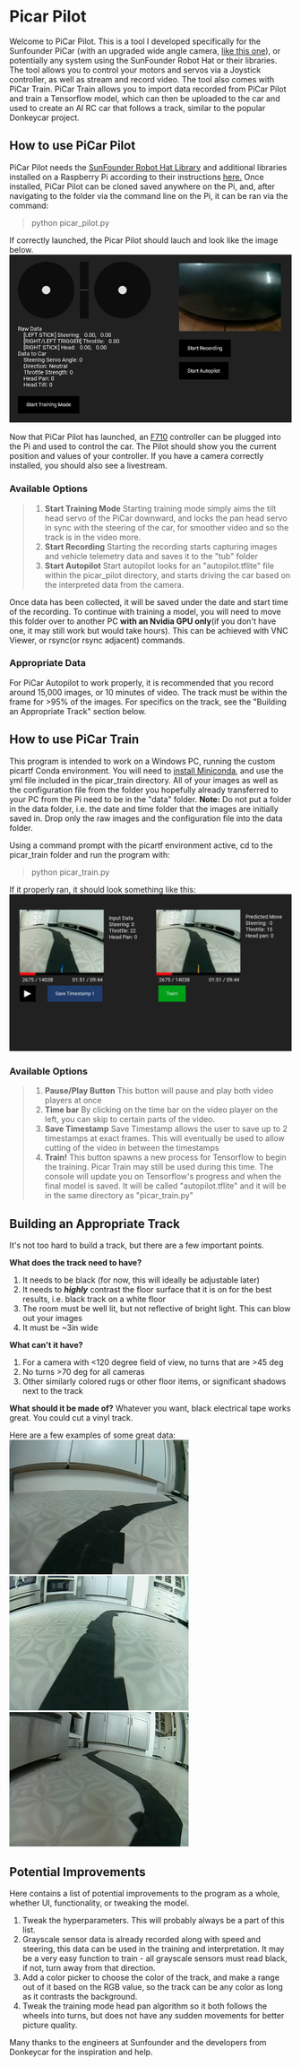 # Picar Pilot

Welcome to PiCar Pilot. This is a tool I developed specifically for the Sunfounder PiCar (with an upgraded wide angle camera, [like this one](https://www.amazon.com/Smraza-Raspberry-Megapixels-Adjustable-Fish-Eye)), or potentially any system using the SunFounder Robot Hat or their libraries. The tool allows you to control your motors and servos via a Joystick controller, as well as stream and record video. The tool also comes with PiCar Train. PiCar Train allows you to import data recorded from PiCar Pilot and train a Tensorflow model, which can then be uploaded to the car and used to create an AI RC car that follows a track, similar to the popular Donkeycar project.

## How to use PiCar Pilot

PiCar Pilot needs the [SunFounder Robot Hat Library](https://github.com/sunfounder/robot-hat) and additional libraries installed on a Raspberry Pi according to their instructions [here.](https://docs.sunfounder.com/projects/picar-x/en/latest/python/python_start/what_do_we_need.html) Once installed, PiCar Pilot can be cloned saved anywhere on the Pi, and, after navigating to the folder via the command line on the Pi, it can be ran via the command:
   > python picar_pilot.py
 
 
 If correctly launched, the Picar Pilot should lauch and look like the image below.
![Image of Picar Pilot](https://github.com/Noise859/PicarPilot/blob/main/instruction_images/picar_dash.jpg?raw=true "Picar Pilot")

Now that PiCar Pilot has launched, an [F710](https://www.logitechg.com/en-us/products/gamepads/f710-wireless-gamepad.940-000117.html) controller can be plugged into the Pi and used to control the car. The Pilot should show you the current position and values of your controller. If you have a camera correctly installed, you should also see a livestream. 

### Available Options
  > 1. **Start Training Mode**
  > Starting training mode simply aims the tilt head servo of the PiCar downward, and locks the pan head servo in sync with the steering of the car, for smoother video and so the track is in the video more.
  > 2. **Start Recording**
  > Starting the  recording starts capturing images and vehicle telemetry data and saves it to the "tub" folder
  > 3. **Start Autopilot**
  > Start autopilot looks for an "autopilot.tflite" file within the picar_pilot directory, and starts driving the car based on the interpreted data from the camera.

Once data has been collected, it will be saved under the date and start time of the recording. To continue with training a model, you will need to move this folder over to another PC **with an Nvidia GPU only**(if you don't have one, it may still work but would take hours). This can be achieved with VNC Viewer, or rsync(or rsync adjacent) commands.

### Appropriate Data
For PiCar Autopilot to work properly, it is recommended that you record around 15,000 images, or 10 minutes of video. The track must be within the frame for >95% of the images. For specifics on the track, see the "Building an Appropriate Track" section below.

## How to use PiCar Train
This program is intended to work on a Windows PC, running the custom picartf Conda environment. You will need to [install Miniconda](https://docs.anaconda.com/miniconda/), and use the yml file included in the picar_train directory. All of your images as well as the configuration file from the folder you hopefully already transferred to your PC from the Pi need to be in the "data" folder. **Note:** Do not put a folder in the data folder, i.e. the date and time folder that the images are initially saved in. Drop only the raw images and the configuration file into the data folder.

Using a command prompt with the picartf environment active, cd to the picar_train folder and run the program with:
> python picar_train.py

If it properly ran, it should look something like this:
![Image of Picar Train](https://github.com/Noise859/PicarPilot/blob/main/instruction_images/picar_train.jpg?raw=true "Picar Train")

### Available Options
  > 1. **Pause/Play Button**
  >  This button will pause and play both video players at once
  >  2. **Time bar**
  >  By clicking on the time bar on the video player on the left, you can skip to certain parts of the video.
  >  3. **Save Timestamp**
  >  Save Timestamp allows the user to save up to 2 timestamps at exact frames. This will eventually be used to allow cutting of the video in between the timestamps
  >  4. **Train!**
  > This button spawns a new process for Tensorflow to begin the training. Picar Train may still be used during this time. The console will update you on Tensorflow's progress and when the final model is saved. It will be called "autopilot.tflite" and it will be in the same directory as "picar_train.py"



## Building an Appropriate Track
It's not too hard to build a track, but there are a few important points.

**What does the track need to have?**

1. It needs to be black (for now, this will ideally be adjustable later)
2. It needs to ***highly*** contrast the floor surface that it is on for the best results, i.e. black track on a white floor
3. The room must be well lit, but not reflective of bright light. This can blow out your images
4. It must be ~3in wide

**What can't it have?**

1. For a camera with <120 degree field of view, no turns that are >45 deg
2. No turns >70 deg for all cameras
3. Other similarly colored rugs or other floor items, or significant shadows next to the track

**What should it be made of?**
Whatever you want, black electrical tape works great. You could cut a vinyl track. 

Here are a few examples of some great data:
![Image 1 of good track](https://github.com/Noise859/PicarPilot/blob/main/instruction_images/t2.jpg?raw=true "Picar Track 1")![Image 2 of good track](https://github.com/Noise859/PicarPilot/blob/main/instruction_images/t1.jpg "Picar Track 2")![Image 3 of good track](https://github.com/Noise859/PicarPilot/blob/main/instruction_images/t3.jpg "Picar Track 3")

## Potential Improvements
Here contains a list of potential improvements to the program as a whole, whether UI, functionality, or tweaking the model.

1. Tweak the hyperparameters. This will probably always be a part of this list.
2. Grayscale sensor data is already recorded along with speed and steering, this data can be used in the training and interpretation. It may be a very easy function to train - all grayscale sensors must read black, if not, turn away from that direction.
3. Add a color picker to choose the color of the track, and make a range out of it based on the RGB value, so the track can be any color as long as it contrasts the background.
4. Tweak the training mode head pan algorithm so it both follows the wheels into turns, but does not have any sudden movements for better picture quality.


Many thanks to the engineers at Sunfounder and the developers from Donkeycar for the inspiration and help.

